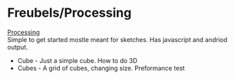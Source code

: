 # Freubels/Processing 
[Processing](https://processing.org/) <br>
Simple to get started mostle meant for sketches.
Has javascript and andriod output.

* Cube - Just a simple cube. How to do 3D
* Cubes - A grid of cubes, changing size. Preformance test 
